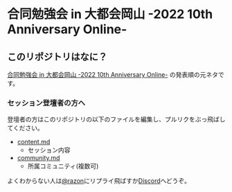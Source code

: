 # 合同勉強会 in 大都会岡山 -2022 10th Anniversary Online-

## このリポジトリはなに？

[合同勉強会 in 大都会岡山 -2022 10th Anniversary Online-](https://gbdaitokai.connpass.com/event/245968/) の発表順の元ネタです。  

### セッション登壇者の方へ

登壇者の方はこのリポジトリの以下のファイルを編集し、プルリクをぶっ飛ばしてください。

- [content.md](https://github.com/gbdaitokai/gbdaitokai2022-10th/blob/master/content.md)
  * セッション内容
- [community.md](https://github.com/gbdaitokai/gbdaitokai2022-10th/blob/master/community.md)
  * 所属コミュニティ(複数可)

よくわからない人は[@razon](https://twitter.com/razon)にリプライ飛ばすか[Discord](https://discord.gg/sURynp3)へどうぞ。
